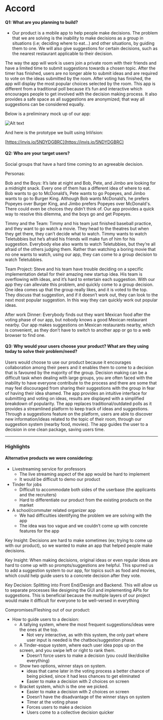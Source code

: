 # Accord

#### Q1: What are you planning to build?

 * Our product is a mobile app to help people make decisions.
   The problem that we are solving is the inability to make decisions as a group in situations (i.e; deciding where to eat...) and other situations, by guiding them to one. We will also give suggestions for certain decisions, such as the nearest restaurant applicable to their decision.

The way the app will work is users join a private room with their friends and have a limited time to submit suggestions towards a chosen topic. After the timer has finished, users are no longer able to submit ideas and are required to vote on the ideas submitted by the room. After voting has finished, the app will display the most popular choices selected by the room. This app is different from a traditional poll because it’s fun and interactive which encourages people to get involved with the decision making process. It also provides a safe space as all suggestions are anonymized; that way all suggestions can be considered equally.

Below is a preliminary mock up of our app:
   
 ![Alt text](https://i.imgur.com/KXRySR7.jpg)
 
 And here is the prototype we built using InVision:
 
 [https://invis.io/5NDYDGBRC](https://invis.io/5NDYDGBRC)

#### Q2: Who are your target users?

Social groups that have a hard time coming to an agreeable decision.

Personas:

Bob and the Boys:
It’s late at night and Bob, Pete, and Jimbo are looking for a midnight snack. Every one of them has a different idea of where to eat. Bob wants to go to McDonald’s, Pete wants to go Popeyes, and Jimbo wants to go to Burger King. Although Bob wants McDonald’s, he prefers Popeyes over Burger King, and Jimbo prefers Popeyes over McDonald's. There could even be choices they didn’t think of. Our app provides a quick way to resolve this dilemma, and the boys go and get Popeyes.

Timmy and the Team:
Timmy and his team just finished baseball practice, and they want to go watch a movie. They head to the theatres but when they get there, they can’t decide what to watch. Timmy wants to watch Teletubbies but he’s afraid his friends will make fun of him for his suggestion. Everybody else also wants to watch Teletubbies, but they’re all afraid of the others judging them. Rather than watching a boring movie that no one wants to watch, using our app, they can come to a group decision to watch Teletubbies.

Team Project:
Steve and his team have trouble deciding on a specific implementation detail for their amazing new startup idea. His team is overflowing with ideas, and it’s hard to entertain  each suggestion. With our app they can alleviate this problem, and quickly come to a group decision. One idea comes up that the group really likes, and it is voted to the top. They discuss that suggestion, and if it doesn’t work out, they can look to the next most popular suggestion. In this way they can quickly work out popular ideas.

After work Dinner:
Everybody finds out they want Mexican food after the voting phase of our app, but nobody knows a good Mexican restaurant nearby. Our app makes suggestions on Mexican restaurants nearby, which is convenient, as they don’t have to switch to another app or go to a web browser to find one.

#### Q3: Why would your users choose your product? What are they using today to solve their problem/need?

Users would choose to use our product because it encourages collaboration among their peers and it enables them to come to a decision that is favoured by the majority of the group. Decision making can be a difficult task when dealing with large groups, you are often faced with the inability to have everyone contribute to the process and there are some that may feel discouraged from sharing their suggestions with the group in fear of having their idea shamed. The app provides an intuitive interface for submitting and voting on ideas, results are displayed with a simplified breakdown of popularity. The app replaces traditional/outdated polls as it provides a streamlined platform to keep track of ideas and suggestions. Through a suggestions feature on the platform, users are able to discover new information/ideas related to the topic of their room, through our suggestion system (nearby food, movies). The app guides the user to a decision in one clean package, saving users time.

----

### Highlights

#### Alternative products we were considering: 

- Livestreaming service for professors
   - The live streaming aspect of the app would be hard to implement
   - It would be difficult to demo our product
- Tinder for jobs
   - Difficult to accommodate both sides of the userbase (the applicants and the recruiters)
   - Hard to differentiate our product from the existing products on the market  
- A school/commuter related organizer app
   - We had difficulties identifying the problem we are solving with the app
   - The idea was too vague and we couldn’t come up with concrete features for the app

Key Insight: Decisions are hard to make sometimes (ex; trying to come up with our product), so we wanted to make an app that helped people make decisions.

Key Insight: When making decisions, original ideas or even regular ideas are hard to come up with so prompts/suggestions are helpful. This spurred us to add a suggestion system to our app, for topics such as food and movies, which could help guide users to a concrete decision after they vote.

Key Decision: Splitting into Front End/Design and Backend. This will allow us to separate processes like designing the GUI and implementing APIs for suggestions. This is beneficial because the multiple layers of our project would make it difficult for everyone to be well-versed in everything

Compromises/Fleshing out of our product:
   - How to guide users to a decision:
      - A tallying system, where the most frequent suggestions/ideas were the ones at the top.
         - Not very interactive, as with this system, the only part where user input is needed is the chatbox/suggestion phase.
      - A Tinder-esque system, where each user idea pops up on the screen, and you swipe left or right to rank them.
         - Doesn’t force users to make a decision (you could like/dislike everything)
      - Show two options, winner stays on system.
         - ideas that came later in the voting process a better chance of being picked, since it had less chances to get eliminated
         - Easier to make a decision with 2 choices on screen
      - Bracket system, which is the one we picked.
         - Easier to make a decision with 2 choices on screen
         - Doesn’t have the disadvantage of the winner stays on system
         - Timer at the voting phase
         - Forces users to make a decision
         - Users come to a collective decision quicker
 
